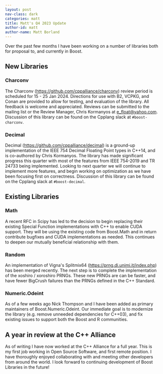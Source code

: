 ```yaml
---
layout: post
nav-class: dark
categories: matt
title: Matt's Q4 2023 Update
author-id: matt
author-name: Matt Borland
---
```


Over the past few months I have been working on a number of libraries both for proposal to, and currently in Boost.

## New Libraries

### Charconv

The Charconv (https://github.com/cppalliance/charconv) review period is scheduled for 15 - 25 Jan 2024.
Directions for use with B2, VCPKG, and Conan are provided to allow for testing, and evaluation of the library.
All feedback is welcome and appreciated.
Reviews can be submitted to the mailing list or the Review Manager, Chris Kormanyos at e_float@yahoo.com. 
Discussion of this library can be found on the Cpplang slack at `#boost-charconv`.

### Decimal

Decimal (https://github.com/cppalliance/decimal) is a ground-up implementation of the IEEE 754 Decimal Floating Point types in C++14, and is co-authored by Chris Kormanyos.
The library has made significant progress this quarter with most of the features from IEEE 754-2019 and TR 24733 being implemented.
Looking to next quarter we will continue to implement more features, and begin working on optimization as we have been focusing first on correctness.
Discussion of this library can be found on the Cpplang slack at `#boost-decimal`.

## Existing Libraries

### Math

A recent RFC in Scipy has led to the decision to begin replacing their existing Special Function implementations with C++ to enable CUDA support.
They will be using the existing code from Boost.Math and in return contribute bugfixes and CUDA implementations as needed.
This continues to deepen our mutually beneficial relationship with them.

### Random

An implementation of Vigna's Splitmix64 (https://prng.di.unimi.it/index.php) has been merged recently.
The next step is to complete the implementation of the xoshiro / xoroshiro PRNGs.
These new PRNGs are can be faster, and have fewer BigCrush failures than the PRNGs defined in the C++ Standard. 

### Numeric.Odeint

As of a few weeks ago Nick Thompson and I have been added as primary maintainers of Boost.Numeric.Odeint.
Our immediate goal is to modernize the library (e.g. remove unneeded dependencies for C++03), and fix existing issues to support both the Boost and R communities.

## A year in review at the C++ Alliance

As of writing I have now worked at the C++ Alliance for a full year.
This is my first job working in Open Source Software, and first remote position.
I have thoroughly enjoyed collaborating with and meeting other developers from around the world.
I look forward to continuing development of Boost Libraries in the future!
